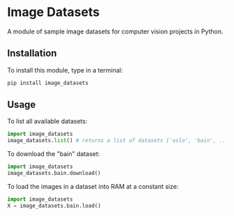 # Image Datasets

A module of sample image datasets for computer vision projects in Python.

## Installation

To install this module, type in a terminal:

```bash
pip install image_datasets
```

## Usage

To list all available datasets:

```python
import image_datasets
image_datasets.list() # returns a list of datasets ['oslo', 'bain', ...]
```

To download the "bain" dataset:

```python
import image_datasets
image_datasets.bain.download()
```

To load the images in a dataset into RAM at a constant size:

```python
import image_datasets
X = image_datasets.bain.load()
```
